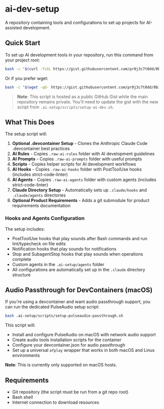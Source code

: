 # ai-dev-setup

A repository containing tools and configurations to set up projects for AI-assisted development.

## Quick Start

To set up AI development tools in your repository, run this command from your project root:

```bash
bash -c "$(curl -fsSL https://gist.githubusercontent.com/pr0j3c7t0dd/0b1d8d820e9357bae7ccc4938eba56e8/raw/setup-ai-dev.sh)"
```

Or if you prefer wget:

```bash
bash -c "$(wget -qO- https://gist.githubusercontent.com/pr0j3c7t0dd/0b1d8d820e9357bae7ccc4938eba56e8/raw/setup-ai-dev.sh)"
```

> **Note**: This script is hosted as a public GitHub Gist while the main repository remains private. You'll need to update the gist with the new script from `.ai-setup/scripts/setup-ai-dev.sh`.

## What This Does

The setup script will:

1. **Optional .devcontainer Setup** - Clones the Anthropic Claude Code .devcontainer best practices
2. **AI Rules** - Copies `.raw-ai-rules` folder with AI development guidelines
3. **AI Prompts** - Copies `.raw-ai-prompts` folder with useful prompts
4. **Scripts** - Copies helper scripts for AI development workflows
5. **AI Hooks** - Copies `.raw-ai-hooks` folder with PostToolUse hooks (includes strict-code-linter)
6. **AI Agents** - Copies `.raw-ai-agents` folder with custom agents (includes strict-code-linter)
7. **Claude Directory Setup** - Automatically sets up `.claude/hooks` and `.claude/agents` directories
8. **Optional Product Requirements** - Adds a git submodule for product requirements documentation

### Hooks and Agents Configuration

The setup includes:
- PostToolUse hooks that play sounds after Bash commands and run lint/typecheck on file edits
- Notification hooks that play sounds for notifications
- Stop and SubagentStop hooks that play sounds when operations complete
- Custom agents in the `.ai-setup/agents` folder
- All configurations are automatically set up in the `.claude` directory structure

## Audio Passthrough for DevContainers (macOS)

If you're using a devcontainer and want audio passthrough support, you can run the dedicated PulseAudio setup script:

```bash
bash .ai-setup/scripts/setup-pulseaudio-passthrough.sh
```

This script will:
- Install and configure PulseAudio on macOS with network audio support
- Create audio tools installation scripts for the container
- Configure your devcontainer.json for audio passthrough
- Set up a universal `afplay` wrapper that works in both macOS and Linux environments

**Note**: This is currently only supported on macOS hosts.

## Requirements

- Git repository (the script must be run from a git repo root)
- Bash shell
- Internet connection to download resources